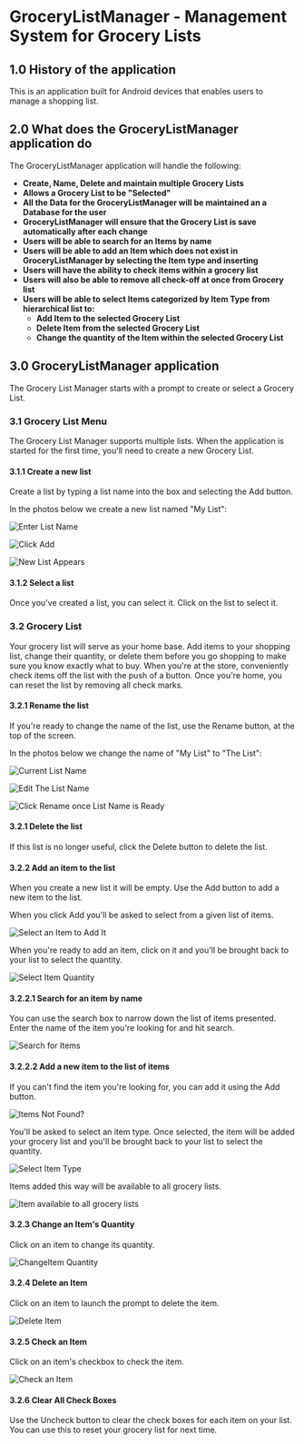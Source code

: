 # GroceryListManager - Management System for Grocery Lists #

## 1.0 History of the application #

This is an application built for Android devices that enables users to manage a shopping list.

## 2.0 What does the GroceryListManager application do #

The GroceryListManager application will handle the following:

 - **Create, Name, Delete and maintain multiple Grocery Lists**
 - **Allows a Grocery List to be "Selected"** 
 - **All the Data for the GroceryListManager will be maintained an a Database for the user**
 - **GroceryListManager will ensure that the Grocery List is save automatically after each change** 
 - **Users will be able to search  for an Items by name**
 - **Users will be able to add an Item which does not exist in GroceryListManager by selecting the Item type  and inserting**
 - **Users will have the ability to check items within a grocery list**
 - **Users will also be able to remove all check-off at once from Grocery list**  
 - **Users will be able to select Items categorized by Item Type from hierarchical list to:**
	- **Add Item to the selected Grocery List**
	- **Delete Item from the selected Grocery List**
	- **Change the quantity of the Item within the selected Grocery List**

## 3.0 GroceryListManager application ##

The Grocery List Manager starts with a prompt to create or select a Grocery List.


### 3.1 Grocery List Menu ###
   The Grocery List Manager supports multiple lists. When the application is started for the first time, you'll need to create a new Grocery List.

#### 3.1.1 Create a new list  

Create a list by typing a list name into the box and selecting the Add button.

In the photos below we create a new list named "My List":


![Enter List Name](./Docs/UserManualImages/Create-New-Grocery-List1.PNG)


![Click Add](./Docs/UserManualImages/Create-New-Grocery-List2.PNG)


![New List Appears](./Docs/UserManualImages/Create-New-Grocery-List3.PNG)

#### 3.1.2 Select a list  

Once you've created a list, you can select it. Click on the list to select it.

### 3.2 Grocery List ###

Your grocery list will serve as your home base. Add items to your shopping list, change their quantity, or delete them before you go shopping to make sure you know exactly what to buy.
When you're at the store, conveniently check items off the list with the push of a button. 
Once you're home, you can reset the list by removing all check marks.  

#### 3.2.1 Rename the list
If you're ready to change the name of the list, use the Rename button, at the top of the screen.

In the photos below we change the name of "My List" to "The List":


![Current List Name](./Docs/UserManualImages/Rename-Grocery-List1.PNG)

![Edit The List Name](./Docs/UserManualImages/Rename-Grocery-List2.PNG)

![Click Rename once List Name is Ready](./Docs/UserManualImages/Rename-Grocery-List3.PNG)

#### 3.2.1 Delete the list

If this list is no longer useful, click the Delete button to delete the list.

#### 3.2.2 Add an item to the list

When you create a new list it will be empty. Use the Add button to add a new item to the list.

When you click Add you'll be asked to select from a given list of items.

![Select an Item to Add It](./Docs/UserManualImages/Add-Item-To-Grocery-List.PNG)

When you're ready to add an item, click on it and you'll be brought back to your list to select the quantity.

![Select Item Quantity](./Docs/UserManualImages/Select-Item-Quantity.PNG)


#### 3.2.2.1 Search for an item by name

You can use the search box to narrow down the list of items presented. Enter the name of the item you're looking for and hit search.  

![Search for Items](./Docs/UserManualImages/Search-For-Items-To-Add-To-Grocery-List.PNG)


#### 3.2.2.2 Add a new item to the list of items

If you can't find the item you're looking for, you can add it using the Add button.

![Items Not Found?](./Docs/UserManualImages/Search-Item-Not-Found.PNG)

You'll be asked to select an item type. Once selected, the item will be added your grocery list and you'll be brought back to your list to select the quantity.

![Select Item Type](./Docs/UserManualImages/Select-Item-Type.PNG)

Items added this way will be available to all grocery lists. 

![Item available to all grocery lists](./Docs/UserManualImages/Item-Added-To-Item-List.PNG)

#### 3.2.3 Change an Item's Quantity

Click on an item to change its quantity.

![ChangeItem Quantity](./Docs/UserManualImages/Select-Item-Quantity.PNG)

#### 3.2.4 Delete an Item

Click on an item to launch the prompt to delete the item.

![Delete Item](./Docs/UserManualImages/Select-Item-Quantity.PNG)

#### 3.2.5  Check an Item

Click on an item's checkbox to check the item.

![Check an Item](./Docs/UserManualImages/Item-Checked.PNG)

#### 3.2.6 Clear All Check Boxes

Use the Uncheck button to clear the check boxes for each item on your list. You can use this to reset your grocery list for next time.